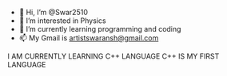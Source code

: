 - 👋 Hi, I’m @Swar2510
- 👀 I’m interested in Physics
- 🌱 I’m currently learning programming and coding
- 📫 My Gmail is artistswaransh@gmail.com

I AM CURRENTLY LEARNING C++ LANGUAGE
C++ IS MY FIRST LANGUAGE
